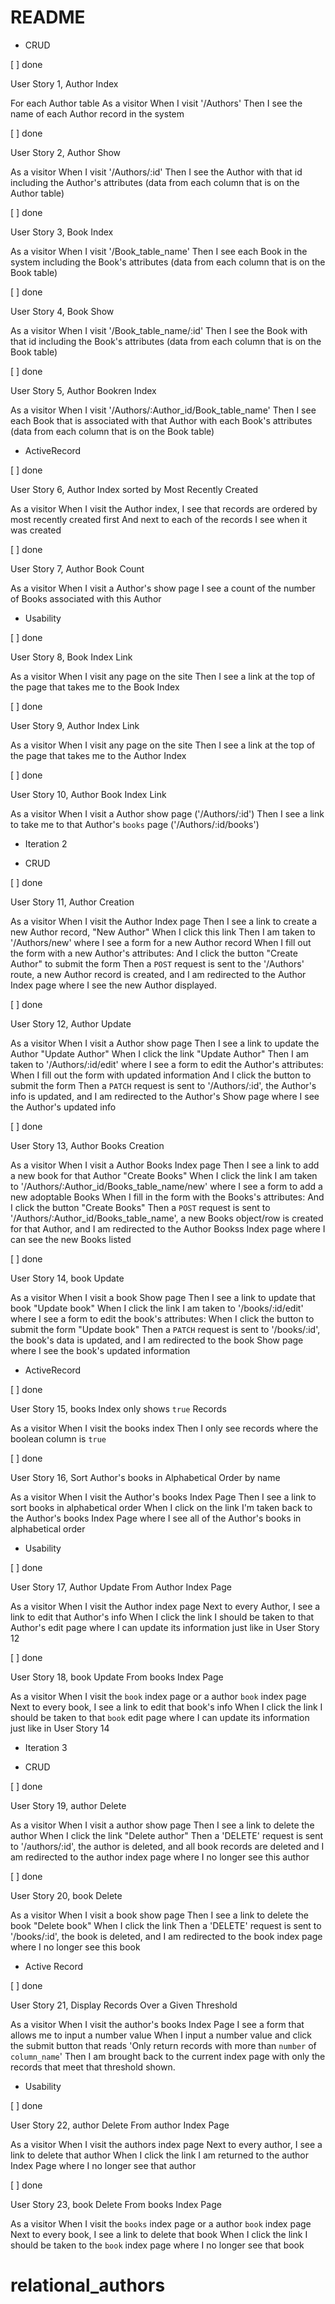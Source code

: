# README

* CRUD

[ ] done

User Story 1, Author Index 

For each Author table
As a visitor
When I visit '/Authors'
Then I see the name of each Author record in the system

[ ] done

User Story 2, Author Show 

As a visitor
When I visit '/Authors/:id'
Then I see the Author with that id including the Author's attributes
(data from each column that is on the Author table)

[ ] done

User Story 3, Book Index 

As a visitor
When I visit '/Book_table_name'
Then I see each Book in the system including the Book's attributes
(data from each column that is on the Book table)

[ ] done

User Story 4, Book Show 

As a visitor
When I visit '/Book_table_name/:id'
Then I see the Book with that id including the Book's attributes
(data from each column that is on the Book table)

[ ] done

User Story 5, Author Bookren Index 

As a visitor
When I visit '/Authors/:Author_id/Book_table_name'
Then I see each Book that is associated with that Author with each Book's attributes
(data from each column that is on the Book table)

* ActiveRecord

[ ] done

User Story 6, Author Index sorted by Most Recently Created 

As a visitor
When I visit the Author index,
I see that records are ordered by most recently created first
And next to each of the records I see when it was created

[ ] done

User Story 7, Author Book Count

As a visitor
When I visit a Author's show page
I see a count of the number of Books associated with this Author

* Usability 

[ ] done

User Story 8, Book Index Link

As a visitor
When I visit any page on the site
Then I see a link at the top of the page that takes me to the Book Index

[ ] done

User Story 9, Author Index Link

As a visitor
When I visit any page on the site
Then I see a link at the top of the page that takes me to the Author Index

[ ] done

User Story 10, Author Book Index Link

As a visitor
When I visit a Author show page ('/Authors/:id')
Then I see a link to take me to that Author's `books` page ('/Authors/:id/books')

* Iteration 2

* CRUD 

[ ] done

User Story 11, Author Creation 

As a visitor
When I visit the Author Index page
Then I see a link to create a new Author record, "New Author"
When I click this link
Then I am taken to '/Authors/new' where I  see a form for a new Author record
When I fill out the form with a new Author's attributes:
And I click the button "Create Author" to submit the form
Then a `POST` request is sent to the '/Authors' route,
a new Author record is created,
and I am redirected to the Author Index page where I see the new Author displayed.

[ ] done

User Story 12, Author Update 

As a visitor
When I visit a Author show page
Then I see a link to update the Author "Update Author"
When I click the link "Update Author"
Then I am taken to '/Authors/:id/edit' where I  see a form to edit the Author's attributes:
When I fill out the form with updated information
And I click the button to submit the form
Then a `PATCH` request is sent to '/Authors/:id',
the Author's info is updated,
and I am redirected to the Author's Show page where I see the Author's updated info

[ ] done

User Story 13, Author Books Creation 

As a visitor
When I visit a Author Books Index page
Then I see a link to add a new book for that Author "Create Books"
When I click the link
I am taken to '/Authors/:Author_id/Books_table_name/new' where I see a form to add a new adoptable Books
When I fill in the form with the Books's attributes:
And I click the button "Create Books"
Then a `POST` request is sent to '/Authors/:Author_id/Books_table_name',
a new Books object/row is created for that Author,
and I am redirected to the Author Bookss Index page where I can see the new Books listed

[ ] done

User Story 14, book Update 

As a visitor
When I visit a book Show page
Then I see a link to update that book "Update book"
When I click the link
I am taken to '/books/:id/edit' where I see a form to edit the book's attributes:
When I click the button to submit the form "Update book"
Then a `PATCH` request is sent to '/books/:id',
the book's data is updated,
and I am redirected to the book Show page where I see the book's updated information

* ActiveRecord 

[ ] done

User Story 15, books Index only shows `true` Records 

As a visitor
When I visit the books index
Then I only see records where the boolean column is `true`

[ ] done

User Story 16, Sort Author's books in Alphabetical Order by name 

As a visitor
When I visit the Author's books Index Page
Then I see a link to sort books in alphabetical order
When I click on the link
I'm taken back to the Author's books Index Page where I see all of the Author's books in alphabetical order

* Usability 

[ ] done

User Story 17, Author Update From Author Index Page 

As a visitor
When I visit the Author index page
Next to every Author, I see a link to edit that Author's info
When I click the link
I should be taken to that Author's edit page where I can update its information just like in User Story 12

[ ] done

User Story 18, book Update From books Index Page 

As a visitor
When I visit the `book` index page or a author `book` index page
Next to every book, I see a link to edit that book's info
When I click the link
I should be taken to that `book` edit page where I can update its information just like in User Story 14

* Iteration 3

* CRUD

[ ] done

User Story 19, author Delete 

As a visitor
When I visit a author show page
Then I see a link to delete the author
When I click the link "Delete author"
Then a 'DELETE' request is sent to '/authors/:id',
the author is deleted, and all book records are deleted
and I am redirected to the author index page where I no longer see this author

[ ] done

User Story 20, book Delete 

As a visitor
When I visit a book show page
Then I see a link to delete the book "Delete book"
When I click the link
Then a 'DELETE' request is sent to '/books/:id',
the book is deleted,
and I am redirected to the book index page where I no longer see this book

* Active Record

[ ] done

User Story 21, Display Records Over a Given Threshold 

As a visitor
When I visit the author's books Index Page
I see a form that allows me to input a number value
When I input a number value and click the submit button that reads 'Only return records with more than `number` of `column_name`'
Then I am brought back to the current index page with only the records that meet that threshold shown.

* Usability

[ ] done

User Story 22, author Delete From author Index Page 

As a visitor
When I visit the authors index page
Next to every author, I see a link to delete that author
When I click the link
I am returned to the author Index Page where I no longer see that author

[ ] done

User Story 23, book Delete From books Index Page 

As a visitor
When I visit the `books` index page or a author `book` index page
Next to every book, I see a link to delete that book
When I click the link
I should be taken to the `book` index page where I no longer see that book

# relational_authors
